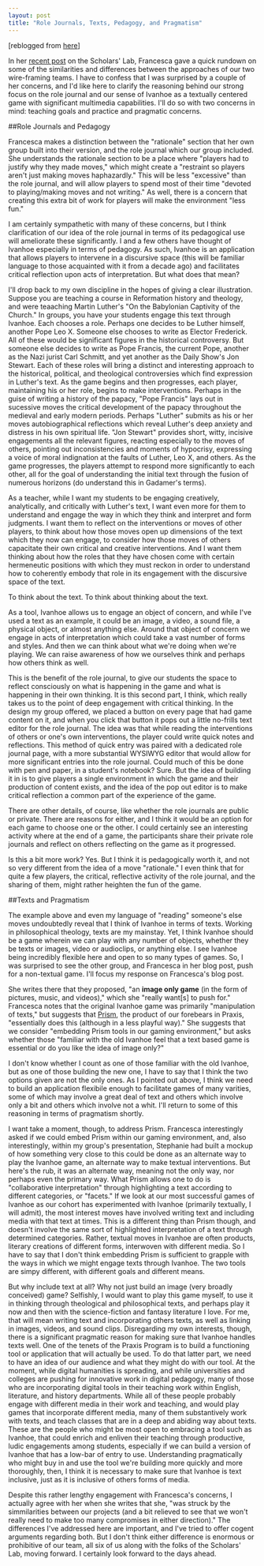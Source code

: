 ```yaml
---
layout: post
title: "Role Journals, Texts, Pedagogy, and Pragmatism"
---
```


[reblogged from [here](http://www.scholarslab.org/grad-student-research/role-journals-texts-pedagogy-and-pragmatism/)]

In her [recent post](http://www.scholarslab.org/grad-student-research/two-ivanhoes-one-direction/) on the Scholars' Lab, Francesca gave a quick rundown on some of the similarities and differences between the approaches of our two wire-framing teams. I have to confess that I was surprised by a couple of her concerns, and I'd like here to clarify the reasoning behind our strong focus on the role journal and our sense of Ivanhoe as a textually centered game with significant multimedia capabilities. I'll do so with two concerns in mind: teaching goals and practice and pragmatic concerns.

##Role Journals and Pedagogy

Francesca makes a distinction between the "rationale" section that her own group built into their version, and the role journal which our group included. She understands the rationale section to be a place where "players had to justify why they made moves," which might create a "restraint so players aren't just making moves haphazardly." This will be less "excessive" than the role journal, and will allow players to spend most of their time "devoted to playing/making moves and not writing." As well, there is a concern that creating this extra bit of work for players will make the environment "less fun."  

I am certainly sympathetic with many of these concerns, but I think clarification of our idea of the role journal in terms of its pedagogical use will ameliorate these significantly. I and a few others have thought of Ivanhoe especially in terms of pedagogy. As such, Ivanhoe is an application that allows players to intervene in a discursive space (this will be familiar language to those acquainted with it from a decade ago) and facilitates critical reflection upon acts of interpretation. But what does that mean? 

I'll drop back to my own discipline in the hopes of giving a clear illustration. Suppose you are teaching a course in Reformation history and theology, and were teaaching Martin Luther's "On the Babylonian Captivity of the Church." In groups, you have your students engage this text through Ivanhoe. Each chooses a role. Perhaps one decides to be Luther himself, another Pope Leo X. Someone else chooses to write as Elector Frederick. All of these would be significant figures in the historical controversy. But someone else decides to write as Pope Francis, the current Pope, another as the Nazi jurist Carl Schmitt, and yet another as the Daily Show's Jon Stewart. Each of these roles will bring a distinct and interesting approach to the historical, political, and theological controversies which find expression in Luther's text. As the game begins and then progresses, each player, maintaining his or her role, begins to make interventions. Perhaps in the guise of writing a history of the papacy, "Pope Francis" lays out in sucessive moves the critical development of the papacy throughout the medieval and early modern periods. Perhaps "Luther" submits as his or her moves autobiographical reflections which reveal Luther's deep anxiety and distress in his own spiritual life. "Jon Stewart" provides short, witty, incisive engagements all the relevant figures, reacting especially to the moves of others, pointing out inconsistencies and  moments of hypocrisy, expressing a voice of moral indignation at the faults of Luther, Leo X, and others. As the game progresses, the players attempt to respond more significantly to each other, all for the goal of understanding the initial text through the fusion of numerous horizons (do understand this in Gadamer's terms). 

As a teacher, while I want my students to be engaging creatively, analytically, and critically with Luther's text, I want even more for them to understand and engage the way in which they think and interpret and form judgments. I want them to reflect on the interventions or moves of other players, to think about how those moves open up dimensions of the text which they now can engage, to consider how those moves of others capacitate their own critical and creative interventions. And I want them thinking about how the roles that they have chosen come with certain hermeneutic positions with which they must reckon in order to understand how to coherently embody that role in its engagement with the discursive space of the text. 

To think about the text. To think about thinking about the text. 

As a tool, Ivanhoe allows us to engage an object of concern, and while I've used a text as an example, it could be an image, a video, a sound file, a physical object, or almost anything else. Around that object of concern we engage in acts of interpretation which could take a vast number of forms and styles. And then we can think about what we're doing when we're playing. We can raise awareness of how we ourselves think and perhaps how others think as well. 

This is the benefit of the role journal, to give our students the space to reflect consciously on what is happening in the game and what is happening in their own thinking. It is this second part, I think, which really takes us to the point of deep engagement with critical thinking. In the design my group offered, we placed a button on every page that had game content on it, and when you click that button it pops out a little no-frills text editor for the role journal. The idea was that while reading the interventions of others or one's own interventions, the player could write quick notes and reflections. This method of quick entry was paired with a dedicated role journal page, with a more substantial WYSIWYG editor that would allow for more significant entries into the role journal. Could much of this be done with pen and paper, in a student's notebook? Sure. But the idea of building it in is to give players a single environment in which the game and their production of content exists, and the idea of the pop out editor is to make critical reflection a common part of the experience of the game. 

There are other details, of course, like whether the role journals are public or private. There are reasons for either, and I think it would be an option for each game to choose one or the other. I could certainly see an interesting activity where at the end of a game, the participants share their private role journals and reflect on others reflecting on the game as it progressed. 

Is this a bit more work? Yes. But I think it is pedagogically worth it, and not so very different from the idea of a move "rationale." I even think that for quite a few players, the critical, reflective activity of the role journal, and the sharing of them, might rather heighten the fun of the game. 

##Texts and Pragmatism

The example above and even my language of "reading" someone's else moves undoubtedly reveal that I think of Ivanhoe in terms of texts. Working in philosophical theology, texts are my mainstay. Yet, I think Ivanhoe should be a game wherein we can play with any number of objects, whether they be texts or images, video or audioclips, or anything else. I see Ivanhoe being incredibly flexible here and open to so many types of games. So, I was surprised to see the other group, and Francesca in her blog post, push for a non-textual game. I'll focus my response on Francesca's blog post.

She writes there that they proposed, "an **image only game** (in the form of pictures, music, and videos)," which she "really want[s] to push for." Francesca notes that the original Ivanhoe game was primarily "manipulation of texts," but suggests that [Prism](http://prism.scholarslab.org/), the product of our forebears in Praxis, "essentially does this (although in a less playful way)." She suggests that we consider "embedding Prism tools in our gaming environment," but asks whether those "familiar with the old Ivanhoe feel that a text based game is essential or do you like the idea of image only?"

I don't know whether I count as one of those familiar with the old Ivanhoe, but as one of those building the new one, I have to say that I think the two options given are not the only ones. As I pointed out above, I think we need to  build an application flexibile enough to facilitate games of many varities, some of which may involve a great deal of text and others which involve only a bit and others which involve not a whit. I'll return to some of this reasoning in terms of pragmatism shortly. 

I want take a moment, though, to address Prism. Francesca interestingly asked if we could embed Prism within our gaming environment, and, also interestingly, within my group's presentation, Stephanie had built a mockup of how something very close to this could be done as an alternate way to play the Ivanhoe game, an alternate way to make textual interventions. But here's the rub, it was an alternate way, meaning not the only way, nor perhaps even the primary way. What Prism allows one to do is "collaborative interpretation" through highlighting a text according to different categories, or "facets." If we look at our most successful games of Ivanhoe as our cohort has experimented with Ivanhoe (primarily textually, I will admit), the most interest moves have involved writing text and including media with that text at times. This is a different thing than Prism though, and doesn't involve the same sort of highlighted interpretation of a text through determined categories. Rather, textual moves in Ivanhoe are often products, literary creations of different forms, interwoven with different media. So I have to say that I don't think embedding Prism is sufficient to grapple with the ways in which we might engage texts through Ivanhoe. The two tools are simpy different, with different goals and different means. 

But why include text at all? Why not just build an image (very broadly conceived) game? Selfishly, I would want to play this game myself, to use it in thinking through theological and philosophical texts, and perhaps play it now and then with the science-fiction and fantasy literature I love. For me, that will mean writing text and incorporating others texts, as well as linking in images, videos, and sound clips. Disregarding my own interests, though, there is a significant pragmatic reason for making sure that Ivanhoe handles texts well. One of the tenets of the Praxis Program is to build a functioning tool or application that will actually be used. To do that latter part, we need to have an idea of our audience and what they might do with our tool. At the moment, while digital humanities is spreading, and while universities and colleges are pushing for innovative work in digital pedagogy, many of those who are incorporating digital tools in their teaching work within English, literature, and history departments. While all of these people probably engage with different media in their work and teaching, and would play games that incorporate different media, many of them substantively work with texts, and teach classes that are in a deep and abiding way about texts. These are the people who might be most open to embracing a tool such as Ivanhoe, that could enrich and enliven their teaching through productive, ludic engagements among students, especially if we can build a version of Ivanhoe that has a low-bar of entry to use. Understanding pragmatically who might buy in and use the tool we're building more quickly and more thoroughly, then, I think it is necessary to make sure that Ivanhoe is text inclusive, just as it is inclusive of others forms of media. 

Despite this rather lengthy engagement with Francesca's concerns, I actually agree with her when she writes that she, "was struck by the simmilarities between our projects (and a bit relieved to see that we won't really need to make too many compromises in either direction)." The differences I've addressed here are important, and I've tried to offer cogent arguments regarding both. But I don't think either difference is enormous or prohibitive of our team, all six of us along with the folks of the Scholars' Lab, moving forward. I certainly look forward to the days ahead. 










 